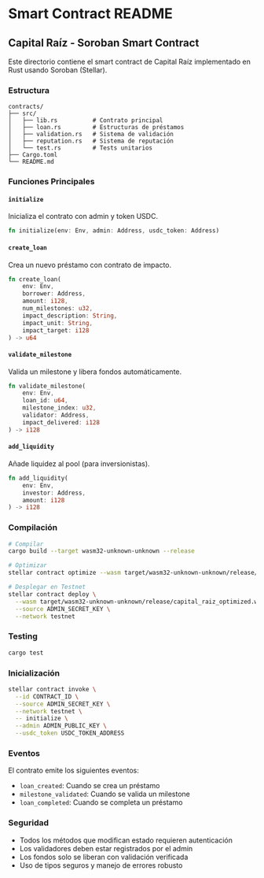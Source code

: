 # Smart Contract README

## Capital Raíz - Soroban Smart Contract

Este directorio contiene el smart contract de Capital Raíz implementado en Rust usando Soroban (Stellar).

### Estructura

```
contracts/
├── src/
│   ├── lib.rs          # Contrato principal
│   ├── loan.rs         # Estructuras de préstamos
│   ├── validation.rs   # Sistema de validación
│   ├── reputation.rs   # Sistema de reputación
│   └── test.rs         # Tests unitarios
├── Cargo.toml
└── README.md
```

### Funciones Principales

#### `initialize`
Inicializa el contrato con admin y token USDC.

```rust
fn initialize(env: Env, admin: Address, usdc_token: Address)
```

#### `create_loan`
Crea un nuevo préstamo con contrato de impacto.

```rust
fn create_loan(
    env: Env,
    borrower: Address,
    amount: i128,
    num_milestones: u32,
    impact_description: String,
    impact_unit: String,
    impact_target: i128
) -> u64
```

#### `validate_milestone`
Valida un milestone y libera fondos automáticamente.

```rust
fn validate_milestone(
    env: Env,
    loan_id: u64,
    milestone_index: u32,
    validator: Address,
    impact_delivered: i128
) -> i128
```

#### `add_liquidity`
Añade liquidez al pool (para inversionistas).

```rust
fn add_liquidity(
    env: Env,
    investor: Address,
    amount: i128
) -> i128
```

### Compilación

```bash
# Compilar
cargo build --target wasm32-unknown-unknown --release

# Optimizar
stellar contract optimize --wasm target/wasm32-unknown-unknown/release/capital_raiz.wasm

# Desplegar en Testnet
stellar contract deploy \
  --wasm target/wasm32-unknown-unknown/release/capital_raiz_optimized.wasm \
  --source ADMIN_SECRET_KEY \
  --network testnet
```

### Testing

```bash
cargo test
```

### Inicialización

```bash
stellar contract invoke \
  --id CONTRACT_ID \
  --source ADMIN_SECRET_KEY \
  --network testnet \
  -- initialize \
  --admin ADMIN_PUBLIC_KEY \
  --usdc_token USDC_TOKEN_ADDRESS
```

### Eventos

El contrato emite los siguientes eventos:

- `loan_created`: Cuando se crea un préstamo
- `milestone_validated`: Cuando se valida un milestone
- `loan_completed`: Cuando se completa un préstamo

### Seguridad

- Todos los métodos que modifican estado requieren autenticación
- Los validadores deben estar registrados por el admin
- Los fondos solo se liberan con validación verificada
- Uso de tipos seguros y manejo de errores robusto
